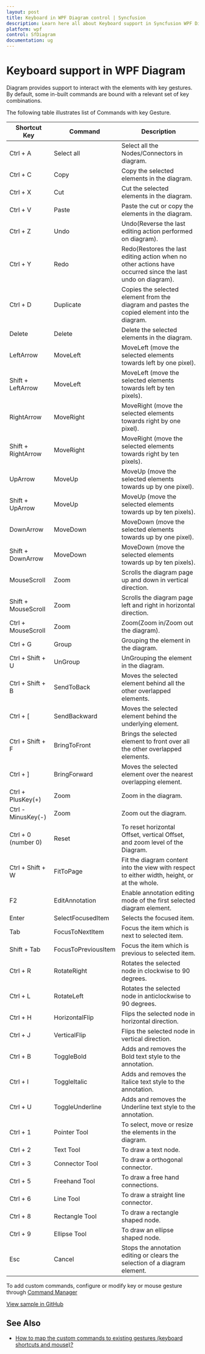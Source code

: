 ```yaml
---
layout: post
title: Keyboard in WPF Diagram control | Syncfusion
description: Learn here all about Keyboard support in Syncfusion WPF Diagram (SfDiagram) control, its elements and more.
platform: wpf
control: SfDiagram
documentation: ug
---
```


# Keyboard support in WPF Diagram

Diagram provides support to interact with the elements with key gestures. By default, some in-built commands are bound with a relevant set of key combinations.

The following table illustrates list of Commands with key Gesture.


| Shortcut Key | Command | Description |
|---|---|---|
| Ctrl + A | Select all | Select all the Nodes/Connectors in diagram. |
| Ctrl + C | Copy | Copy the selected elements in the diagram. |
| Ctrl + X | Cut | Cut the selected elements in the diagram. |
| Ctrl + V | Paste | Paste the cut or copy the elements in the diagram. |
| Ctrl + Z | Undo | Undo(Reverse the last editing action performed on diagram). |
| Ctrl + Y | Redo | Redo(Restores the last editing action when no other actions have occurred since the last undo on diagram). |
| Ctrl + D | Duplicate | Copies the selected element from the diagram and pastes the copied element into the diagram. |
| Delete | Delete | Delete the selected elements in the diagram. |
| LeftArrow | MoveLeft | MoveLeft (move the selected elements towards left by one pixel). |
| Shift + LeftArrow | MoveLeft | MoveLeft (move the selected elements towards left by ten pixels). |
| RightArrow | MoveRight | MoveRight (move the selected elements towards right by one pixel). |
| Shift + RightArrow | MoveRight | MoveRight (move the selected elements towards right by ten pixels). |
| UpArrow | MoveUp | MoveUp (move the selected elements towards up by one pixel). |
| Shift + UpArrow | MoveUp | MoveUp (move the selected elements towards up by ten pixels). |
| DownArrow | MoveDown | MoveDown (move the selected elements towards up by one pixel). |
| Shift + DownArrow | MoveDown | MoveDown (move the selected elements towards up by ten pixels). |
| MouseScroll | Zoom | Scrolls the diagram page up and down in vertical direction. |
| Shift + MouseScroll | Zoom | Scrolls the diagram page left and right in horizontal direction. |
| Ctrl + MouseScroll | Zoom | Zoom(Zoom in/Zoom out the diagram). |
| Ctrl + G | Group | Grouping the element in the diagram. |
| Ctrl + Shift + U | UnGroup | UnGrouping the element in the diagram. |
| Ctrl + Shift + B | SendToBack | Moves the selected element behind all the other overlapped elements. |
| Ctrl + [ | SendBackward | Moves the selected element behind the underlying element. |
| Ctrl + Shift + F | BringToFront | Brings the selected element to front over all the other overlapped elements. |
| Ctrl + ] | BringForward | Moves the selected element over the nearest overlapping element. |
| Ctrl + PlusKey(+)|Zoom | Zoom in the diagram. |
| Ctrl - MinusKey(-)| Zoom | Zoom out the diagram. |
| Ctrl + 0 (number 0) | Reset | To reset horizontal Offset, vertical Offset, and zoom level of the Diagram. |
| Ctrl + Shift + W | FitToPage | Fit the diagram content into the view with respect to either width, height, or at the whole. |
| F2 | EditAnnotation | Enable annotation editing mode of the first selected diagram element. |
| Enter | SelectFocusedItem | Selects the focused item. |
| Tab | FocusToNextItem | Focus the item which is next to selected item. |
| Shift + Tab | FocusToPreviousItem | Focus the item which is previous to selected item. |
| Ctrl + R | RotateRight | Rotates the selected node in clockwise to 90 degrees. |
| Ctrl + L | RotateLeft | Rotates the selected node in anticlockwise to 90 degrees. |
| Ctrl + H | HorizontalFlip | Flips the selected node in horizontal direction. |
| Ctrl + J | VerticalFlip | Flips the selected node in vertical direction. |
| Ctrl + B | ToggleBold | Adds and removes the Bold text style to the annotation. |
| Ctrl + I | ToggleItalic | Adds and removes the Italice text style to the annotation. |
| Ctrl + U | ToggleUnderline | Adds and removes the Underline text style to the annotation. |
| Ctrl + 1 | Pointer Tool | To select, move or resize the elements in the diagram. |
| Ctrl + 2 | Text Tool | To draw a text node. |
| Ctrl + 3 | Connector Tool | To draw a orthogonal connector. |
| Ctrl + 5 | Freehand Tool | To draw a free hand connections. |
| Ctrl + 6 | Line Tool | To draw a straight line connector. |
| Ctrl + 8 | Rectangle Tool | To draw a rectangle shaped node. |
| Ctrl + 9 | Ellipse Tool | To draw an ellipse shaped node.|
| Esc | Cancel | Stops the annotation editing or clears the selection of a diagram element. |

To add custom commands, configure or modify key or mouse gesture through [Command Manager](/wpf/diagram/commands/alignment#command-manager "Command Manager")

[View sample in GitHub](https://github.com/SyncfusionExamples/WPF-Diagram-Examples/tree/master/Samples/Interaction/KeyboardShortcuts-sample)

## See Also

* [How to map the custom commands to existing gestures (keyboard shortcuts and mouse)?](https://www.syncfusion.com/kb/9932/how-to-map-the-custom-commands-to-existing-gestures-keyboard-shortcuts-and-mouse)


